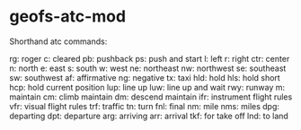 # geofs-atc-mod
Shorthand atc commands:

rg: roger
c: cleared
pb: pushback
ps: push and start
l: left
r: right
ctr: center
n: north
e: east
s: south
w: west
ne: northeast
nw: northwest
se: southeast
sw: southwest
af: affirmative
ng: negative
tx: taxi
hld: hold
hls: hold short
hcp: hold current position
lup: line up
luw: line up and wait
rwy: runway
m: maintain
cm: climb maintain
dm: descend maintain
ifr: instrument flight rules
vfr: visual flight rules
trf: traffic
tn: turn
fnl: final
nm: mile
nms: miles
dpg: departing
dpt: departure
arg: arriving
arr: arrival
tkf: for take off
lnd: to land
